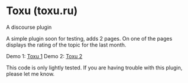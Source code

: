 # Toxu (toxu.ru)

A discourse plugin

A simple plugin soon for testing, adds 2 pages. On one of the pages displays the rating of the topic for the last month.

Demo 1:  [Toxu 1](https://toxu.ru/dev) 
Demo 2:  [Toxu 2](https://toxu.ru/hots) 

This code is only lightly tested. If you are having trouble with this plugin, please let me know.
